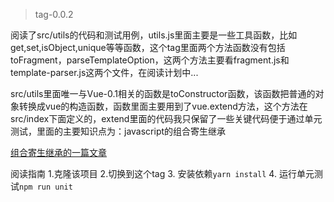 > tag-0.0.2

阅读了src/utils的代码和测试用例，utils.js里面主要是一些工具函数，比如get,set,isObject,unique等等函数，这个tag里面两个方法函数没有包括toFragment，parseTemplateOption，这两个方法主要看fragment.js和template-parser.js这两个文件，在阅读计划中...

src/utils里面唯一与Vue-0.1相关的函数是toConstructor函数，该函数把普通的对象转换成vue的构造函数，函数里面主要用到了vue.extend方法，这个方法在src/index下面定义的，extend里面的代码我只保留了一些关键代码便于通过单元测试，里面的主要知识点为：javascript的组合寄生继承

[组合寄生继承的一篇文章](https://tsejx.github.io/JavaScript-Guidebook/object-oriented-programming/inheritance/parasitic-combination-inheritance.html)

阅读指南
1.克隆该项目
2.切换到这个tag
3. 安装依赖```yarn install```
4. 运行单元测试```npm run unit```
